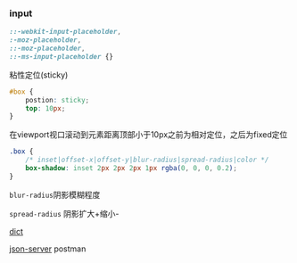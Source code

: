 ### input

```css
::-webkit-input-placeholder,
:-moz-placeholder,
::-moz-placeholder,
::-ms-input-placeholder {}
```

粘性定位(sticky)

```css
#box {
    postion: sticky;
    top: 10px;
}
```

在viewport视口滚动到元素距离顶部小于10px之前为相对定位，之后为fixed定位

```css
.box {
    /* inset|offset-x|offset-y|blur-radius|spread-radius|color */
    box-shadow: inset 2px 2px 2px 1px rgba(0, 0, 0, 0.2);
}
```

`blur-radius`阴影模糊程度

`spread-radius` 阴影扩大+缩小-

[dict](https://www.zhihu.com/question/21685773)

[json-server](http://oomusou.io/json-server/intro/)  postman